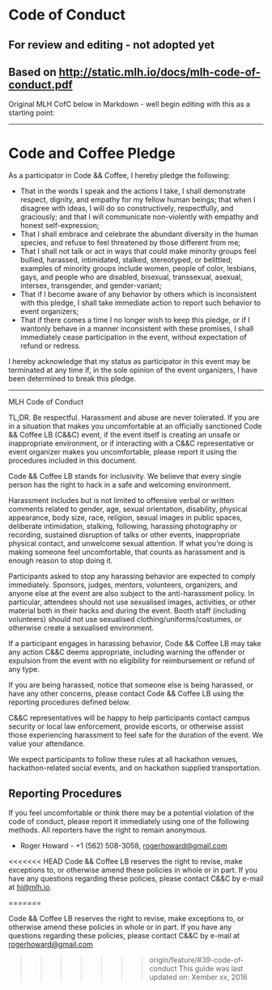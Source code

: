 # Code of Conduct
## For review and editing - not adopted yet


## Based on http://static.mlh.io/docs/mlh-code-of-conduct.pdf

Original MLH CofC below in Markdown - well begin editing with this as a starting point:

-----

# Code and Coffee Pledge

As a participator in Code && Coffee, I hereby pledge the following:

* That in the words I speak and the actions I take, I shall demonstrate respect, dignity, and empathy for my fellow human beings; that when I disagree with ideas, I will do so constructively, respectfully, and graciously; and that I will communicate non-violently with empathy and honest self-expression;
* That I shall embrace and celebrate the abundant diversity in the human species, and refuse to feel threatened by those different from me;
* That I shall not talk or act in ways that could make minority groups feel bullied, harassed, intimidated, stalked, stereotyped, or belittled; examples of minority groups include women, people of color, lesbians, gays, and people who are disabled, bisexual, transsexual, asexual, intersex, transgender, and gender-variant;
* That if I become aware of any behavior by others which is inconsistent with this pledge, I shall take immediate action to report such behavior to event organizers;
* That if there comes a time I no longer wish to keep this pledge, or if I wantonly behave in a manner inconsistent with these promises, I shall immediately cease participation in the event, without expectation of refund or redress.

I hereby acknowledge that my status as participator in this event may be terminated at any time if, in the sole opinion of the event organizers, I have been determined to break this pledge.

-----

MLH Code of Conduct

TL;DR. Be respectful. Harassment and abuse are never tolerated. If you are in a situation that makes you uncomfortable at an officially sanctioned Code && Coffee LB (C&&C) event, if the event itself is creating an unsafe or inappropriate environment, or if interacting with a C&&C representative or event organizer makes you uncomfortable, please report it using the procedures included in this document.

Code && Coffee LB stands for inclusivity. We believe that every single person has the right to hack in a safe and welcoming environment.

Harassment includes but is not limited to offensive verbal or written comments related to gender, age, sexual orientation, disability, physical appearance, body size, race, religion, sexual images in public spaces, deliberate intimidation, stalking, following, harassing photography or recording, sustained disruption of talks or other events, inappropriate physical contact, and unwelcome sexual attention. If what you’re doing is making someone feel uncomfortable, that counts as harassment and is enough reason to stop doing it.

Participants asked to stop any harassing behavior are expected to comply immediately. Sponsors, judges, mentors, volunteers, organizers, and anyone else at the event are also subject to the anti-harassment policy. In particular, attendees should not use sexualised images, activities, or other material both in their hacks and during the event. Booth staff (including volunteers) should not use sexualised clothing/uniforms/costumes, or otherwise create a sexualised environment.

If a participant engages in harassing behavior, Code && Coffee LB may take any action C&&C deems appropriate, including warning the offender or expulsion from the event with no eligibility for reimbursement or refund of any type.

If you are being harassed, notice that someone else is being harassed, or have any other concerns, please contact Code && Coffee LB using the reporting procedures defined below.

C&&C representatives will be happy to help participants contact campus security or local law enforcement, provide escorts, or otherwise assist those experiencing harassment to feel safe for the duration of the event. We value your attendance.

We expect participants to follow these rules at all hackathon venues, hackathon-related social events, and on hackathon supplied transportation.

## Reporting Procedures

If you feel uncomfortable or think there may be a potential violation of the code of conduct, please report it immediately using one of the following methods. All reporters have the right to remain anonymous.

* Roger Howard - +1 (562) 508-3058, rogerhoward@gmail.com

<<<<<<< HEAD
Code && Coffee LB reserves the right to revise, make exceptions to, or otherwise amend these policies in whole or in part. If you have any questions regarding these policies, please contact C&&C by e-mail at hi@mlh.io.

=======

Code && Coffee LB reserves the right to revise, make exceptions to, or otherwise amend these policies in whole or in part. If you have any questions regarding these policies, please contact C&&C by e-mail at rogerhoward@gmail.com
>>>>>>> origin/feature/#39-code-of-conduct
This guide was last updated on:
Xember xx, 2016

